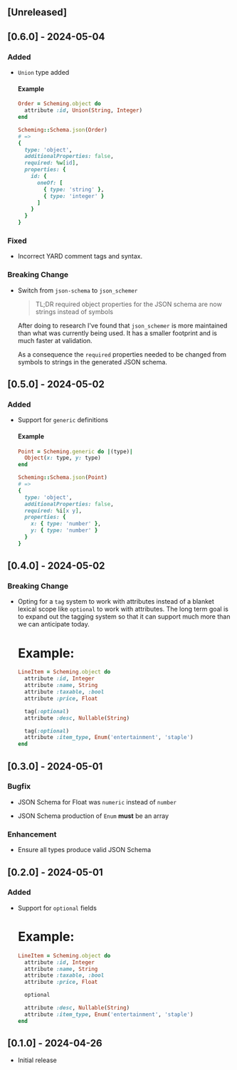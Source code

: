 ## [Unreleased]

## [0.6.0] - 2024-05-04

### Added

- `Union` type added

  #### Example
  ```ruby
  Order = Scheming.object do
    attribute :id, Union(String, Integer)
  end

  Scheming::Schema.json(Order)
  # =>
  {
    type: 'object',
    additionalProperties: false,
    required: %w[id],
    properties: {
      id: {
        oneOf: [
          { type: 'string' },
          { type: 'integer' }
        ]
      }
    }
  }
  ```

### Fixed

- Incorrect YARD comment tags and syntax.

### Breaking Change

- Switch from `json-schema` to `json_schemer`

  > TL;DR
    required object properties for the JSON schema
    are now strings instead of symbols

  After doing to research I've found that `json_schemer` is
  more maintained than what was currently being used.  It has
  a smaller footprint and is much faster at validation.

  As a consequence the `required` properties needed to be
  changed from symbols to strings in the generated JSON schema.


## [0.5.0] - 2024-05-02

### Added

- Support for `generic` definitions

  #### Example
  ```ruby
  Point = Scheming.generic do |(type)|
    Object(x: type, y: type)
  end

  Scheming::Schema.json(Point)
  # =>
  {
    type: 'object',
    additionalProperties: false,
    required: %i[x y],
    properties: {
      x: { type: 'number' },
      y: { type: 'number' }
    }
  }
  ```

## [0.4.0] - 2024-05-02

### Breaking Change

- Opting for a `tag` system to work with attributes instead
  of a blanket lexical scope like `optional` to work with
  attributes.  The long term goal is to expand out the tagging
  system so that it can support much more than we can
  anticipate today.

  # Example:
  ```ruby
  LineItem = Scheming.object do
    attribute :id, Integer
    attribute :name, String
    attribute :taxable, :bool
    attribute :price, Float

    tag(:optional)
    attribute :desc, Nullable(String)

    tag(:optional)
    attribute :item_type, Enum('entertainment', 'staple')
  end

## [0.3.0] - 2024-05-01

### Bugfix

- JSON Schema for Float was `numeric` instead of `number`

- JSON Schema production of `Enum` **must** be an array

### Enhancement

- Ensure all types produce valid JSON Schema

## [0.2.0] - 2024-05-01

### Added

- Support for `optional` fields

  # Example:
  ```ruby
  LineItem = Scheming.object do
    attribute :id, Integer
    attribute :name, String
    attribute :taxable, :bool
    attribute :price, Float

    optional

    attribute :desc, Nullable(String)
    attribute :item_type, Enum('entertainment', 'staple')
  end
  ```

## [0.1.0] - 2024-04-26

- Initial release
